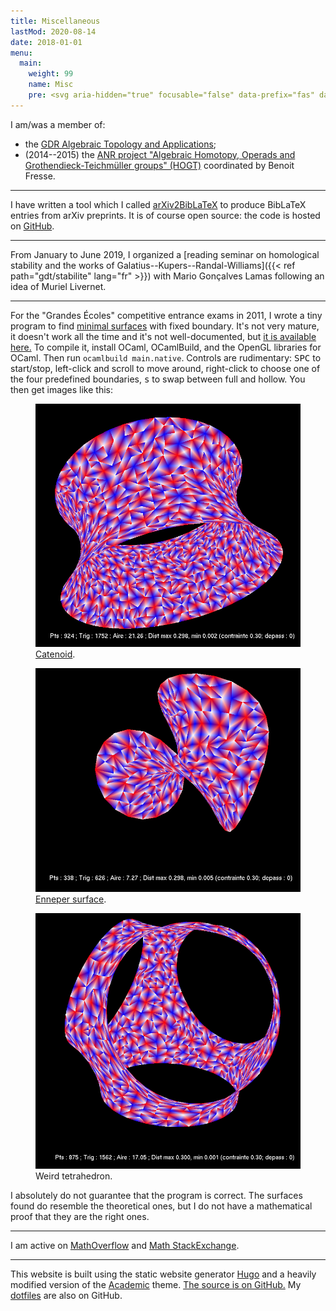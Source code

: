 ```yaml
---
title: Miscellaneous
lastMod: 2020-08-14
date: 2018-01-01
menu:
  main:
    weight: 99
    name: Misc
    pre: <svg aria-hidden="true" focusable="false" data-prefix="fas" data-icon="project-diagram" class="svg-inline--fa fa-project-diagram fa-w-20" role="img" xmlns="http://www.w3.org/2000/svg" viewBox="0 0 640 512"><path fill="currentColor" d="M384 320H256c-17.67 0-32 14.33-32 32v128c0 17.67 14.33 32 32 32h128c17.67 0 32-14.33 32-32V352c0-17.67-14.33-32-32-32zM192 32c0-17.67-14.33-32-32-32H32C14.33 0 0 14.33 0 32v128c0 17.67 14.33 32 32 32h95.72l73.16 128.04C211.98 300.98 232.4 288 256 288h.28L192 175.51V128h224V64H192V32zM608 0H480c-17.67 0-32 14.33-32 32v128c0 17.67 14.33 32 32 32h128c17.67 0 32-14.33 32-32V32c0-17.67-14.33-32-32-32z"></path></svg>
---
```


I am/was a member of:

- the [GDR Algebraic Topology and Applications](http://gdrtop.math.cnrs.fr);
- (2014--2015) the [ANR project "Algebraic Homotopy, Operads and Grothendieck-Teichmüller groups" (HOGT)](http://math.univ-lille1.fr/~operads/) coordinated by Benoit Fresse.

---

I have written a tool which I called [arXiv2BibLaTeX](https://a2b.idrissi.eu) to produce BibLaTeX entries from arXiv preprints.
It is of course open source: the code is hosted on [GitHub](https://github.com/nidrissi/a2b).

---

From January to June 2019, I organized a [reading seminar on homological stability and the works of Galatius--Kupers--Randal-Williams]({{< ref path="gdt/stabilite" lang="fr" >}}) with Mario Gonçalves Lamas following an idea of Muriel Livernet.

---

For the "Grandes Écoles" competitive entrance exams in 2011, I wrote a tiny program to find [minimal surfaces](https://en.wikipedia.org/wiki/Minimal_surface) with fixed boundary.
It's not very mature, it doesn't work all the time and it's not well-documented, but [it is available here.](minimale.zip)
To compile it, install OCaml, OCamlBuild, and the OpenGL libraries for OCaml.
Then run `ocamlbuild main.native`.
Controls are rudimentary: <kbd>SPC</kbd> to start/stop, left-click and scroll to move around, right-click to choose one of the four predefined boundaries, <kbd>s</kbd> to swap between full and hollow.
You then get images like this:

<div class="row">
<figure class="figure col-md-4">
<img src="catenoide.png" alt="Catenoid" class="figure-img img-fluid">
<figcaption class="figure-caption"><a href="https://fr.wikipedia.org/wiki/Cat%C3%A9no%C3%AFde">Catenoid</a>.</figcaption>
</figure>

<figure class="figure col-md-4">
<img src="enneper.png" alt="Enneper surface" class="figure-img img-fluid">
<figcaption class="figure-caption"><a href="https://en.wikipedia.org/wiki/Enneper_surface">Enneper surface</a>.</figcaption>
</figure>

<figure class="figure col-md-4">
<img src="tetrahedron.png" alt="Weird tetrahedron" class="figure-img img-fluid">
<figcaption class="figure-caption">Weird tetrahedron.</figcaption>
</figure>
</div>

I absolutely do not guarantee that the program is correct.
The surfaces found do resemble the theoretical ones, but I do not have a mathematical proof that they are the right ones.

---

I am active on [MathOverflow](https://mathoverflow.net/users/36146/najib-idrissi) and [Math StackExchange](https://math.stackexchange.com/users/10014/najib-idrissi).

---

This website is built using the static website generator [Hugo](https://gohugo.io/) and a heavily modified version of the [Academic](https://sourcethemes.com/academic/) theme.
[The source is on GitHub.](https://github.com/nidrissi/nidrissi)
My [dotfiles](https://github.com/nidrissi/dotfiles) are also on GitHub.
